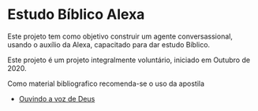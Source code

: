 # Estudo Bíblico Alexa

Este projeto tem como objetivo construir um agente conversassional, usando o auxílio da Alexa, capacitado para dar estudo Bíblico. 

Este projeto é um projeto integralmente voluntário, iniciado em Outubro de 2020. 

Como material bibliografico recomenda-se o uso da apostila

- [Ouvindo a voz de Deus](https://biblia.com.br/curso/ouvindo-a-voz-de-deus/)


